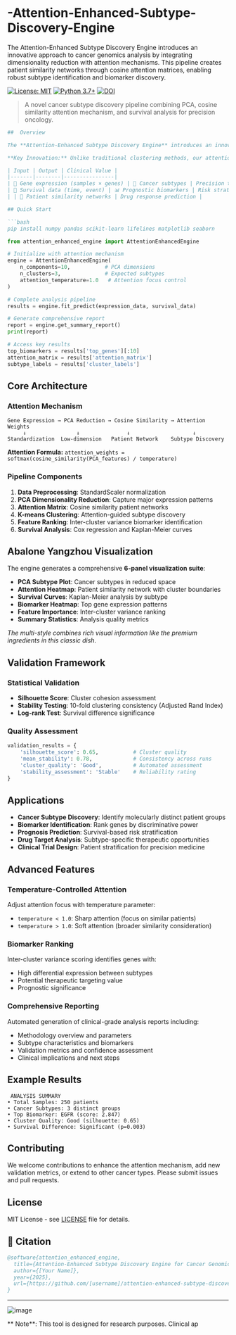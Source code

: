 # -Attention-Enhanced-Subtype-Discovery-Engine
The Attention-Enhanced Subtype Discovery Engine introduces an innovative approach to cancer genomics analysis by integrating dimensionality reduction with attention mechanisms. This pipeline creates patient similarity networks through cosine attention matrices, enabling robust subtype identification and biomarker discovery.

[![License: MIT](https://img.shields.io/badge/License-MIT-yellow.svg)](https://opensource.org/licenses/MIT)
[![Python 3.7+](https://img.shields.io/badge/python-3.7+-blue.svg)](https://www.python.org/downloads/)
[![DOI](https://zenodo.org/badge/DOI/10.5281/zenodo.XXXXXXX.svg)](https://doi.org/10.5281/zenodo.XXXXXXX)

> A novel cancer subtype discovery pipeline combining PCA, cosine similarity attention mechanism, and survival analysis for precision oncology.
```bibtex
##  Overview

The **Attention-Enhanced Subtype Discovery Engine** introduces an innovative approach to cancer genomics analysis by integrating dimensionality reduction with attention mechanisms. This pipeline creates patient similarity networks through cosine attention matrices, enabling robust subtype identification and biomarker discovery.

**Key Innovation:** Unlike traditional clustering methods, our attention mechanism constructs patient-patient similarity networks in PCA space, revealing cohesive subgroups and outlier patterns that may represent novel therapeutic targets.

| Input | Output | Clinical Value |
|-------|--------|----------------|
| 🧬 Gene expression (samples × genes) | 🎯 Cancer subtypes | Precision therapy selection |
| 🏥 Survival data (time, event) | 📊 Prognostic biomarkers | Risk stratification |
| | 🔗 Patient similarity networks | Drug response prediction |

## Quick Start

```bash
pip install numpy pandas scikit-learn lifelines matplotlib seaborn
```

```python
from attention_enhanced_engine import AttentionEnhancedEngine

# Initialize with attention mechanism
engine = AttentionEnhancedEngine(
    n_components=10,           # PCA dimensions
    n_clusters=3,              # Expected subtypes
    attention_temperature=1.0   # Attention focus control
)

# Complete analysis pipeline
results = engine.fit_predict(expression_data, survival_data)

# Generate comprehensive report
report = engine.get_summary_report()
print(report)

# Access key results
top_biomarkers = results['top_genes'][:10]
attention_matrix = results['attention_matrix']
subtype_labels = results['cluster_labels']
```

## Core Architecture

### **Attention Mechanism**
```
Gene Expression → PCA Reduction → Cosine Similarity → Attention Weights
     ↓                ↓               ↓                    ↓
Standardization  Low-dimension   Patient Network    Subtype Discovery
```

**Attention Formula:** `attention_weights = softmax(cosine_similarity(PCA_features) / temperature)`

### **Pipeline Components**
1. **Data Preprocessing**: StandardScaler normalization
2. **PCA Dimensionality Reduction**: Capture major expression patterns  
3. **Attention Matrix**: Cosine similarity patient networks
4. **K-means Clustering**: Attention-guided subtype discovery
5. **Feature Ranking**: Inter-cluster variance biomarker identification
6. **Survival Analysis**: Cox regression and Kaplan-Meier curves

## Abalone Yangzhou Visualization

The engine generates a comprehensive **6-panel visualization suite**:

- **PCA Subtype Plot**: Cancer subtypes in reduced space
- **Attention Heatmap**: Patient similarity network with cluster boundaries
- **Survival Curves**: Kaplan-Meier analysis by subtype
- **Biomarker Heatmap**: Top gene expression patterns
- **Feature Importance**: Inter-cluster variance ranking
- **Summary Statistics**: Analysis quality metrics

*The multi-style combines rich visual information like the premium ingredients in this classic dish.*

## Validation Framework

### **Statistical Validation**
- **Silhouette Score**: Cluster cohesion assessment
- **Stability Testing**: 10-fold clustering consistency (Adjusted Rand Index)
- **Log-rank Test**: Survival difference significance

### **Quality Assessment**
```python
validation_results = {
    'silhouette_score': 0.65,           # Cluster quality
    'mean_stability': 0.78,             # Consistency across runs  
    'cluster_quality': 'Good',          # Automated assessment
    'stability_assessment': 'Stable'    # Reliability rating
}
```

##  Applications

- **Cancer Subtype Discovery**: Identify molecularly distinct patient groups
- **Biomarker Identification**: Rank genes by discriminative power
- **Prognosis Prediction**: Survival-based risk stratification  
- **Drug Target Analysis**: Subtype-specific therapeutic opportunities
- **Clinical Trial Design**: Patient stratification for precision medicine

## Advanced Features

### **Temperature-Controlled Attention**
Adjust attention focus with temperature parameter:
- `temperature < 1.0`: Sharp attention (focus on similar patients)
- `temperature > 1.0`: Soft attention (broader similarity consideration)

### **Biomarker Ranking**
Inter-cluster variance scoring identifies genes with:
- High differential expression between subtypes
- Potential therapeutic targeting value
- Prognostic significance

### **Comprehensive Reporting**
Automated generation of clinical-grade analysis reports including:
- Methodology overview and parameters
- Subtype characteristics and biomarkers
- Validation metrics and confidence assessment
- Clinical implications and next steps

## Example Results

```
 ANALYSIS SUMMARY
• Total Samples: 250 patients
• Cancer Subtypes: 3 distinct groups  
• Top Biomarker: EGFR (score: 2.847)
• Cluster Quality: Good (silhouette: 0.65)
• Survival Difference: Significant (p=0.003)
```

##  Contributing

We welcome contributions to enhance the attention mechanism, add new validation metrics, or extend to other cancer types. Please submit issues and pull requests.

##  License

MIT License - see [LICENSE](LICENSE) file for details.

## 📎 Citation

```bibtex
@software{attention_enhanced_engine,
  title={Attention-Enhanced Subtype Discovery Engine for Cancer Genomics},
  author={[Your Name]},
  year={2025},
  url={https://github.com/[username]/attention-enhanced-subtype-discovery}
}
```

---
![image](https://github.com/user-attachments/assets/e5e905b3-0d11-4031-8fab-355a4a0abd06)


** Note**: This tool is designed for research purposes. Clinical ap
